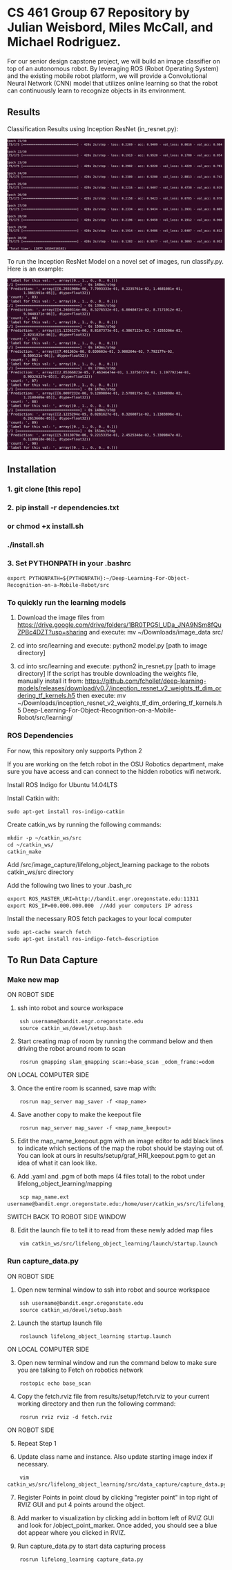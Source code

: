 # CS 461 Group 67 Repository by Julian Weisbord, Miles McCall, and Michael Rodriguez.

For our senior design capstone project, we will build an image classifier on top of an autonomous robot. By leveraging ROS (Robot Operating System) and the existing mobile robot platform, we will provide a Convolutional Neural Network (CNN) model that utilizes online learning so that the robot can continuously learn to recognize objects in its environment.
## Results
Classification Results using Inception ResNet (in_resnet.py):

![Deep-Learning-For-Object-Recognition-on-a-Mobile-Robot-in_resnet_results](https://raw.githubusercontent.com/julianweisbord/Deep-Learning-For-Object-Recognition-on-a-Mobile-Robot/elastic_weight_consolidation/docs/readme_imgs/in_resnet_results.png)

To run the Inception ResNet Model on a novel set of images, run classify.py.
Here is an example:

![Deep-Learning-For-Object-Recognition-on-a-Mobile-Robot-classifications](https://raw.githubusercontent.com/julianweisbord/Deep-Learning-For-Object-Recognition-on-a-Mobile-Robot/elastic_weight_consolidation/docs/readme_imgs/classifications.png)



## Installation
### 1. git clone [this repo]
### 2. pip install -r dependencies.txt
### or chmod +x install.sh
### ./install.sh
### 3. Set PYTHONPATH in your .bashrc
	export PYTHONPATH=${PYTHONPATH}:~/Deep-Learning-For-Object-Recognition-on-a-Mobile-Robot/src
### To quickly run the learning models
1. Download the image files from https://drive.google.com/drive/folders/1BR0TPG5I_UDa_JNA9NSm8fQuZPBc4DZT?usp=sharing
and execute: mv ~/Downloads/image_data src/

2. cd into src/learning and execute: python2 model.py [path to image directory]

3. cd into src/learning and execute: python2 in_resnet.py [path to image directory]
	If the script has trouble downloading the weights file, manually install it from:
	https://github.com/fchollet/deep-learning-models/releases/download/v0.7/inception_resnet_v2_weights_tf_dim_ordering_tf_kernels.h5
	then execute: mv ~/Downloads/inception_resnet_v2_weights_tf_dim_ordering_tf_kernels.h5 Deep-Learning-For-Object-Recognition-on-a-Mobile-Robot/src/learning/

### ROS Dependencies
For now, this repository only supports Python 2

If you are working on the fetch robot in the OSU Robotics department, make sure you have access and can connect to the hidden robotics wifi network.

Install ROS Indigo for Ubuntu 14.04LTS

Install Catkin with:

	sudo apt-get install ros-indigo-catkin

Create catkin_ws by running the following commands:

	mkdir -p ~/catkin_ws/src
	cd ~/catkin_ws/
	catkin_make

Add /src/image_capture/lifelong_object_learning package to the robots catkin_ws/src directory

Add the following two lines to your .bash_rc

	export ROS_MASTER_URI=http://bandit.engr.oregonstate.edu:11311
	export ROS_IP=00.000.000.000  //Add your computers IP adress

Install the necessary ROS fetch packages to your local computer

	sudo apt-cache search fetch
	sudo apt-get install ros-indigo-fetch-description

## To Run Data Capture

### Make new map

ON ROBOT SIDE

1. ssh into  robot and source workspace
```
	ssh username@bandit.engr.oregonstate.edu
	source catkin_ws/devel/setup.bash
```
2. Start creating map of room by running the command below and then driving the robot around room to scan
```
	rosrun gmapping slam_gmapping scan:=base_scan _odom_frame:=odom
```
ON LOCAL COMPUTER SIDE

3. Once the entire room is scanned, save map with:
```
	rosrun map_server map_saver -f <map_name>
```
4. Save another copy to make the keepout file
```
	rosrun map_server map_saver -f <map_name_keepout>
```
5. Edit the map_name_keepout.pgm with an image editor to add black lines to indicate which sections of the map the robot should be staying out of. You can look at ours in results/setup/graf_HRI_keepout.pgm to get an idea of what it can look like.

7. Add .yaml and .pgm of both maps (4 files total) to the robot under lifelong_object_learning/mapping
```
	scp map_name.ext username@bandit.engr.oregonstate.edu:/home/user/catkin_ws/src/lifelong_object_learning/mapping/
```
SWITCH BACK TO ROBOT SIDE WINDOW

8. Edit the launch file to tell it to read from these newly added map files
```
	vim catkin_ws/src/lifelong_object_learning/launch/startup.launch
```

### Run capture_data.py

ON ROBOT SIDE

1. Open new terminal window to ssh into robot and source workspace
```
	ssh username@bandit.engr.oregonstate.edu
	source catkin_ws/devel/setup.bash
```
2. Launch the startup launch file
```
	roslaunch lifelong_object_learning startup.launch
```
ON LOCAL COMPUTER SIDE

3. Open new terminal window and run the command below to make sure you are talking to Fetch on robotics network
```
	rostopic echo base_scan
```
4. Copy the fetch.rviz file from results/setup/fetch.rviz to your current working directory and then run the following command:
```
	rosrun rviz rviz -d fetch.rviz
```
ON ROBOT SIDE

5. Repeat Step 1

6. Update class name and instance. Also update starting image index if necessary.  
```
	vim catkin_ws/src/lifelong_object_learning/src/data_capture/capture_data.py
```
7. Register Points in point cloud by clicking "register point" in top right of RVIZ GUI and put 4 points around the object.

8. Add marker to visualization by clicking add in bottom left of RVIZ GUI and look for /object_point_marker. Once added, you should see a blue dot appear where you clicked in RVIZ.

9. Run capture_data.py to start data capturing process
```
	rosrun lifelong_learning capture_data.py    
```
